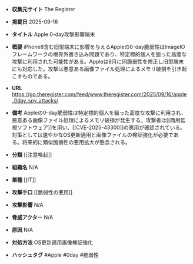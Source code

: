 - **収集元サイト**
The Register

- **掲載日**
2025-09-16

- **タイトル**
Apple 0-day攻撃影響端末

- **概要**
iPhone8含む旧型端末に影響を与えるAppleの0-day脆弱性はImageIOフレームワークの境界外書き込み問題であり、特定標的個人を狙った高度な攻撃に利用された可能性がある。Appleは8月に同脆弱性を修正し旧型端末にも対応した。攻撃は悪意ある画像ファイル処理によるメモリ破損を引き起こすものである。

- **URL**
https://go.theregister.com/feed/www.theregister.com/2025/09/16/apple_0day_spy_attacks/

- **備考**
Appleの0-day脆弱性は特定標的個人を狙った高度な攻撃に利用され、悪意ある画像ファイル処理によるメモリ破損が発生する。攻撃者は[[商用監視ソフトウェア]]を用い、[[CVE-2025-43300]]の悪用が確認されている。対策としては速やかなOS更新適用と画像ファイルの検証強化が必要である。将来的に類似脆弱性の悪用拡大が懸念される。

- **分類**
[[注意喚起]]

- **組織名**
N/A

- **業種**
[[IT]]

- **攻撃手口**
[[脆弱性の悪用]]

- **攻撃影響**
N/A

- **脅威アクター**
N/A

- **原因**
N/A

- **対処方法**
OS更新適用画像検証強化

- **ハッシュタグ**
#Apple #0day #脆弱性
